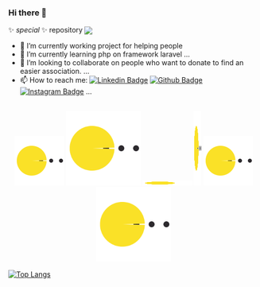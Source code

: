 ### Hi there 👋
✨ _special_ ✨ repository 
<img align="center" src="https://profile-counter.glitch.me/diegoemanuel/count.svg">
<div>



- 🔭 I’m currently working project for helping people
- 🌱 I’m currently learning php on framework laravel ...
- 👯 I’m looking to collaborate on people who want to donate to find an easier association. ...
- 📫 How to reach me: 
[![Linkedin Badge](https://img.shields.io/badge/-Diego%20Emanuel-6633cc?style=flat-square&logo=Linkedin&logoColor=white&link=https://www.linkedin.com/in/diego-emanuel-69ab4a162/)](https://www.linkedin.com/in/diego-emanuel-69ab4a162/) 
[![Github Badge](https://img.shields.io/badge/-Diego%20Emanuel-6633cc?style=flat-square&logo=Github&logoColor=white&link=https://github.com/DiegoEmanuel/)](https://github.com/DiegoEmanuel/) 
[![Instagram Badge](https://img.shields.io/badge/-Diego%20Emanuel-6633cc?style=flat-square&logo=Instagram&logoColor=white&link=https://instagram.com/diego.efc/)](https://instagram.com/diego.efc/)  ...
</div>
<div align="center">
	<br>
	<img src="https://raw.githubusercontent.com/Aniket965/Aniket965/master/pacman.svg?sanitize=true" width="100" height="100">
	<img src="https://raw.githubusercontent.com/Aniket965/Aniket965/master/pacman.svg?sanitize=true" width="150" height="150">
	<img src="https://raw.githubusercontent.com/Aniket965/Aniket965/master/pacman.svg?sanitize=true" width="100" height="10">
	<img src="https://raw.githubusercontent.com/Aniket965/Aniket965/master/pacman.svg?sanitize=true" width="15" height="150">
	<img src="https://raw.githubusercontent.com/Aniket965/Aniket965/master/pacman.svg?sanitize=true" width="100" height="100">
	<img src="https://raw.githubusercontent.com/Aniket965/Aniket965/master/pacman.svg?sanitize=true" width="150" height="150">
	
</div>

[![Top Langs](https://github-readme-stats.vercel.app/api/top-langs/?username=DiegoEmanuel&layout=compact&text_color=daf7dc&bg_color=151515)](https://github.com/DiegoEmanuel/github-readme-stats)
